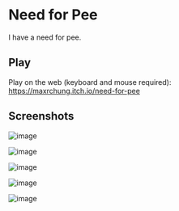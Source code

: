 # Need for Pee
I have a need for pee.

## Play

Play on the web (keyboard and mouse required): https://maxrchung.itch.io/need-for-pee

## Screenshots

![image](https://github.com/user-attachments/assets/de246c8d-0380-4c35-9759-e0df764a11ac)

![image](https://github.com/user-attachments/assets/a907c615-efd7-4d63-be89-1a0fb59b5eef)

![image](https://github.com/user-attachments/assets/2ec2c458-d4a1-470c-a8a1-97e77887cb57)

![image](https://github.com/user-attachments/assets/53c7faf4-838d-4c29-9f81-bd1a4758e760)

![image](https://github.com/user-attachments/assets/9ba751cd-0050-43a2-9ee1-4f96c74fa7e9)
